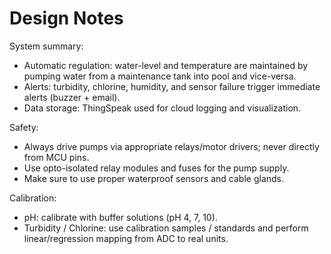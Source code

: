 # Design Notes

System summary:
- Automatic regulation: water-level and temperature are maintained by pumping water from a maintenance tank into pool and vice-versa.
- Alerts: turbidity, chlorine, humidity, and sensor failure trigger immediate alerts (buzzer + email).
- Data storage: ThingSpeak used for cloud logging and visualization.

Safety:
- Always drive pumps via appropriate relays/motor drivers; never directly from MCU pins.
- Use opto-isolated relay modules and fuses for the pump supply.
- Make sure to use proper waterproof sensors and cable glands.

Calibration:
- pH: calibrate with buffer solutions (pH 4, 7, 10).
- Turbidity / Chlorine: use calibration samples / standards and perform linear/regression mapping from ADC to real units.
